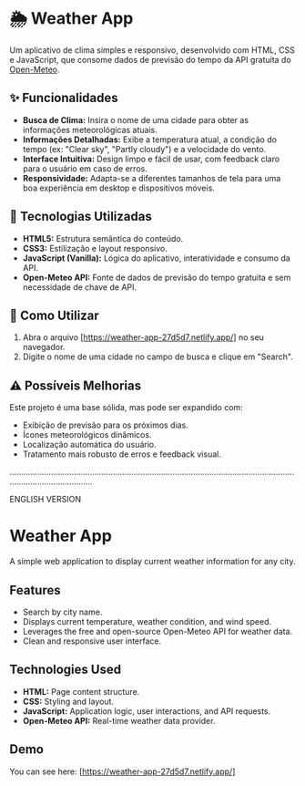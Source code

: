 # 🌦️ Weather App

Um aplicativo de clima simples e responsivo, desenvolvido com HTML, CSS e JavaScript, que consome dados de previsão do tempo da API gratuita do [Open-Meteo](https://open-meteo.com/).

## ✨ Funcionalidades

* **Busca de Clima:** Insira o nome de uma cidade para obter as informações meteorológicas atuais.
* **Informações Detalhadas:** Exibe a temperatura atual, a condição do tempo (ex: "Clear sky", "Partly cloudy") e a velocidade do vento.
* **Interface Intuitiva:** Design limpo e fácil de usar, com feedback claro para o usuário em caso de erros.
* **Responsividade:** Adapta-se a diferentes tamanhos de tela para uma boa experiência em desktop e dispositivos móveis.

## 🚀 Tecnologias Utilizadas

* **HTML5:** Estrutura semântica do conteúdo.
* **CSS3:** Estilização e layout responsivo.
* **JavaScript (Vanilla):** Lógica do aplicativo, interatividade e consumo da API.
* **Open-Meteo API:** Fonte de dados de previsão do tempo gratuita e sem necessidade de chave de API.

## 🔌 Como Utilizar
1.  Abra o arquivo [https://weather-app-27d5d7.netlify.app/] no seu navegador.
3.  Digite o nome de uma cidade no campo de busca e clique em "Search".

## ⚠️ Possíveis Melhorias

Este projeto é uma base sólida, mas pode ser expandido com:

* Exibição de previsão para os próximos dias.
* Ícones meteorológicos dinâmicos.
* Localização automática do usuário.
* Tratamento mais robusto de erros e feedback visual.

................................................................................................................................................................

ENGLISH VERSION

# Weather App

A simple web application to display current weather information for any city.

## Features

* Search by city name.
* Displays current temperature, weather condition, and wind speed.
* Leverages the free and open-source Open-Meteo API for weather data.
* Clean and responsive user interface.

## Technologies Used

* **HTML:** Page content structure.
* **CSS:** Styling and layout.
* **JavaScript:** Application logic, user interactions, and API requests.
* **Open-Meteo API:** Real-time weather data provider.

## Demo

You can see here: [https://weather-app-27d5d7.netlify.app/]

